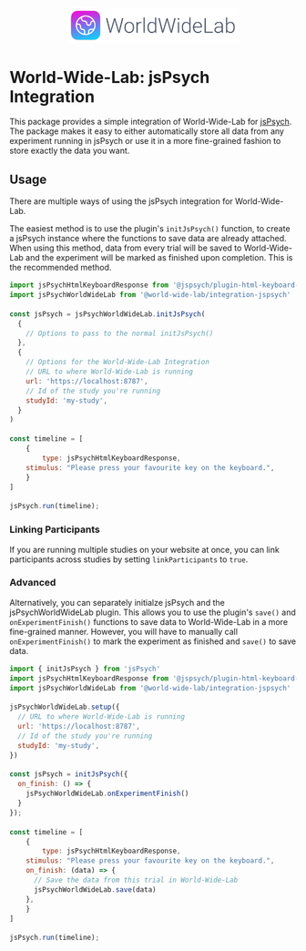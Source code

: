 <p align="center">
  <img alt="The World-Wide-Lab Logo" src="../server/static/logo.svg" width="60%">
</p>

# World-Wide-Lab: jsPsych Integration

This package provides a simple integration of World-Wide-Lab for [jsPsych](https://www.jspsych.org/). The package makes it easy to either automatically store all data from any experiment running in jsPsych or use it in a more fine-grained fashion to store exactly the data you want.

## Usage

There are multiple ways of using the jsPsych integration for World-Wide-Lab.

The easiest method is to use the plugin's `initJsPsych()` function, to create a jsPsych instance where the functions to save data are already attached. When using this method, data from every trial will be saved to World-Wide-Lab and the experiment will be marked as finished upon completion. This is the recommended method.

```js
import jsPsychHtmlKeyboardResponse from '@jspsych/plugin-html-keyboard-response'
import jsPsychWorldWideLab from '@world-wide-lab/integration-jspsych'

const jsPsych = jsPsychWorldWideLab.initJsPsych(
  {
    // Options to pass to the normal initJsPsych()
  },
  {
    // Options for the World-Wide-Lab Integration
    // URL to where World-Wide-Lab is running
    url: 'https://localhost:8787',
    // Id of the study you're running
    studyId: 'my-study',
  }
)

const timeline = [
	{
		type: jsPsychHtmlKeyboardResponse,
    stimulus: "Please press your favourite key on the keyboard.",
	}
]

jsPsych.run(timeline);
```

### Linking Participants

If you are running multiple studies on your website at once, you can link participants across studies by setting `linkParticipants` to `true`.

### Advanced

Alternatively, you can separately initialze jsPsych and the jsPsychWorldWideLab plugin. This allows you to use the plugin's `save()` and `onExperimentFinish()` functions to save data to World-Wide-Lab in a more fine-grained manner. However, you will have to manually call `onExperimentFinish()` to mark the experiment as finished and `save()` to save data.

```js
import { initJsPsych } from 'jsPsych'
import jsPsychHtmlKeyboardResponse from '@jspsych/plugin-html-keyboard-response'
import jsPsychWorldWideLab from '@world-wide-lab/integration-jspsych'

jsPsychWorldWideLab.setup({
  // URL to where World-Wide-Lab is running
  url: 'https://localhost:8787',
  // Id of the study you're running
  studyId: 'my-study',
})

const jsPsych = initJsPsych({
  on_finish: () => {
    jsPsychWorldWideLab.onExperimentFinish()
  }
});

const timeline = [
	{
		type: jsPsychHtmlKeyboardResponse,
    stimulus: "Please press your favourite key on the keyboard.",
    on_finish: (data) => {
      // Save the data from this trial in World-Wide-Lab
      jsPsychWorldWideLab.save(data)
    },
	}
]

jsPsych.run(timeline);
```
